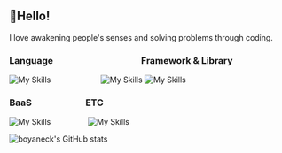 
## 👋Hello!
I love awakening people's senses and solving problems through coding.


### Language &nbsp;&nbsp;&nbsp;&nbsp;&nbsp;&nbsp;&nbsp;&nbsp;&nbsp;&nbsp;&nbsp;&nbsp;&nbsp;&nbsp;&nbsp;&nbsp;&nbsp;&nbsp;&nbsp;&nbsp;&nbsp;&nbsp;&nbsp;&nbsp;&nbsp;&nbsp;&nbsp;&nbsp;&nbsp;&nbsp;&nbsp;&nbsp;&nbsp;&nbsp;&nbsp;&nbsp;&nbsp;&nbsp;&nbsp; Framework & Library
![My Skills](https://skillicons.dev/icons?i=ts,js,html,css) &nbsp;&nbsp;&nbsp;&nbsp;&nbsp;&nbsp;&nbsp;&nbsp;&nbsp;&nbsp;&nbsp;&nbsp;&nbsp;&nbsp;&nbsp;&nbsp;&nbsp;&nbsp;&nbsp;&nbsp;&nbsp; ![My Skills](https://skillicons.dev/icons?i=next,react,redux,tailwind,styledcomponents)&nbsp;![My Skills](https://go-skill-icons.vercel.app/api/icons?i=reactquery,zustand,puppeteer&perline=3) 

### BaaS &nbsp;&nbsp;&nbsp;&nbsp;&nbsp;&nbsp;&nbsp;&nbsp;&nbsp;&nbsp;&nbsp;&nbsp;&nbsp;&nbsp;&nbsp;&nbsp;&nbsp;&nbsp;&nbsp;&nbsp;&nbsp;&nbsp;&nbsp; ETC
![My Skills](https://skillicons.dev/icons?i=supabase,firebase) &nbsp;&nbsp;&nbsp;&nbsp;&nbsp;&nbsp;&nbsp;&nbsp;&nbsp;&nbsp;&nbsp;&nbsp;&nbsp;&nbsp;&nbsp; ![My Skills](https://skillicons.dev/icons?i=figma,notion)

![boyaneck's GitHub stats](https://github-readme-stats.vercel.app/api?username=boyaneck&show_icons=true&theme=transparent)

